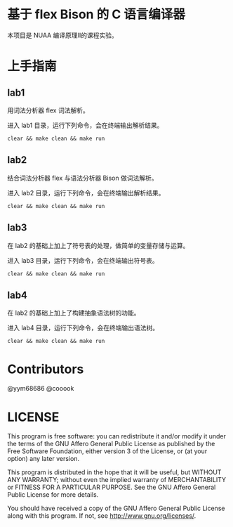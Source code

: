 # 基于 flex Bison 的 C 语言编译器

本项目是 NUAA 编译原理Ⅱ的课程实验。

# 上手指南

## lab1

用词法分析器 flex 词法解析。

进入 lab1 目录，运行下列命令，会在终端输出解析结果。
```
clear && make clean && make run
```

## lab2

结合词法分析器 flex 与语法分析器 Bison 做词法解析。

进入 lab2 目录，运行下列命令，会在终端输出解析结果。
```
clear && make clean && make run
```

## lab3

在 lab2 的基础上加上了符号表的处理，做简单的变量存储与运算。

进入 lab3 目录，运行下列命令，会在终端输出符号表。
```
clear && make clean && make run
```

## lab4

在 lab2 的基础上加上了构建抽象语法树的功能。

进入 lab4 目录，运行下列命令，会在终端输出语法树。
```
clear && make clean && make run
```

# Contributors
@yym68686
@cooook

# LICENSE

This program is free software: you can redistribute it and/or modify it under the terms of the GNU Affero General Public License as published by the Free Software Foundation, either version 3 of the License, or (at your option) any later version.

This program is distributed in the hope that it will be useful, but WITHOUT ANY WARRANTY; without even the implied warranty of MERCHANTABILITY or FITNESS FOR A PARTICULAR PURPOSE. See the GNU Affero General Public License for more details.

You should have received a copy of the GNU Affero General Public License along with this program. If not, see http://www.gnu.org/licenses/.